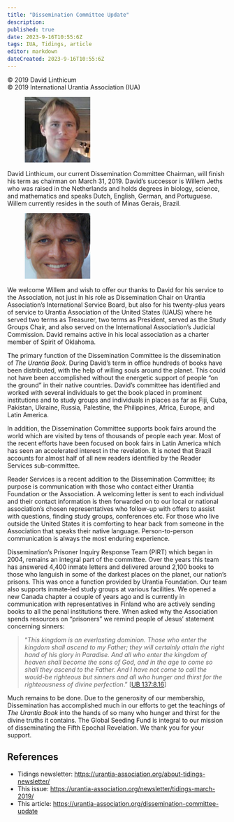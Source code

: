 ```yaml
---
title: "Dissemination Committee Update"
description: 
published: true
date: 2023-9-16T10:55:6Z
tags: IUA, Tidings, article
editor: markdown
dateCreated: 2023-9-16T10:55:6Z
---
```


<p class="v-card v-sheet theme--light gray lighten-3 px-2">© 2019 David Linthicum<br>© 2019 International Urantia Association (IUA)</p>

<figure id="Figure_1" class="image urantiapedia image-style-align-left">
<img src="../../../image/article/IUA_Tidings/Chris-Wood-headshot-2017-resized-150x150.jpg">
</figure>

David Linthicum, our current Dissemination Committee Chairman, will finish his term as chairman on March 31, 2019. David’s successor is Willem Jeths who was raised in the Netherlands and holds degrees in biology, science, and mathematics and speaks Dutch, English, German, and Portuguese. Willem currently resides in the south of Minas Gerais, Brazil.

<figure id="Figure_2" class="image urantiapedia image-style-align-right">
<img src="../../../image/article/IUA_Tidings/Willem-Jeths-150x150.jpg">
</figure>

We welcome Willem and wish to offer our thanks to David for his service to the Association, not just in his role as Dissemination Chair on Urantia Association’s International Service Board, but also for his twenty-plus years of service to Urantia Association of the United States (UAUS) where he served two terms as Treasurer, two terms as President, served as the Study Groups Chair, and also served on the International Association’s Judicial Commission. David remains active in his local association as a charter member of Spirit of Oklahoma.

The primary function of the Dissemination Committee is the dissemination of _The Urantia Book_. During David’s term in office hundreds of books have been distributed, with the help of willing souls around the planet. This could not have been accomplished without the energetic support of people “on the ground” in their native countries. David’s committee has identified and worked with several individuals to get the book placed in prominent institutions and to study groups and individuals in places as far as Fiji, Cuba, Pakistan, Ukraine, Russia, Palestine, the Philippines, Africa, Europe, and Latin America.
<br style="clear:both;"/>

In addition, the Dissemination Committee supports book fairs around the world which are visited by tens of thousands of people each year. Most of the recent efforts have been focused on book fairs in Latin America which has seen an accelerated interest in the revelation. It is noted that Brazil accounts for almost half of all new readers identified by the Reader Services sub-committee.

Reader Services is a recent addition to the Dissemination Committee; its purpose is communication with those who contact either Urantia Foundation or the Association. A welcoming letter is sent to each individual and their contact information is then forwarded on to our local or national association’s chosen representatives who follow-up with offers to assist with questions, finding study groups, conferences etc. For those who live outside the United States it is comforting to hear back from someone in the Association that speaks their native language. Person-to-person communication is always the most enduring experience.

Dissemination’s Prisoner Inquiry Response Team (PIRT) which began in 2004, remains an integral part of the committee. Over the years this team has answered 4,400 inmate letters and delivered around 2,100 books to those who languish in some of the darkest places on the planet, our nation’s prisons. This was once a function provided by Urantia Foundation. Our team also supports inmate-led study groups at various facilities. We opened a new Canada chapter a couple of years ago and is currently in communication with representatives in Finland who are actively sending books to all the penal institutions there. When asked why the Association spends resources on “prisoners” we remind people of Jesus’ statement concerning sinners:

> “_This kingdom is an everlasting dominion. Those who enter the kingdom shall ascend to my Father; they will certainly attain the right hand of his glory in Paradise. And all who enter the kingdom of heaven shall become the sons of God, and in the age to come so shall they ascend to the Father. And I have not come to call the would-be righteous but sinners and all who hunger and thirst for the righteousness of divine perfection_.” [[UB 137:8.16](/en/The_Urantia_Book/137#p8_16)]

Much remains to be done. Due to the generosity of our membership, Dissemination has accomplished much in our efforts to get the teachings of _The Urantia Book_ into the hands of so many who hunger and thirst for the divine truths it contains. The Global Seeding Fund is integral to our mission of disseminating the Fifth Epochal Revelation. We thank you for your support.

## References

- Tidings newsletter: https://urantia-association.org/about-tidings-newsletter/
- This issue: https://urantia-association.org/newsletter/tidings-march-2019/
- This article: https://urantia-association.org/dissemination-committee-update